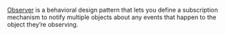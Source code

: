 [Observer](https://refactoring.guru/design-patterns/observer) is a behavioral design pattern that lets you define a subscription mechanism to notify multiple objects about any events that happen to the object they’re observing. 
